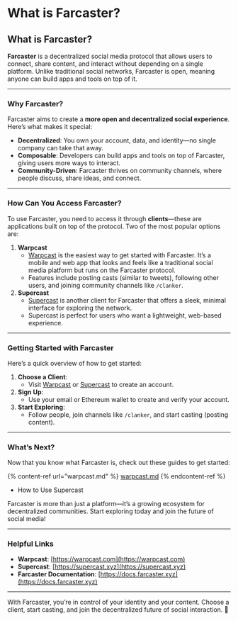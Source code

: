 # What is Farcaster?

## What is Farcaster?

**Farcaster** is a decentralized social media protocol that allows users to connect, share content, and interact without depending on a single platform. Unlike traditional social networks, Farcaster is open, meaning anyone can build apps and tools on top of it.

***

### Why Farcaster?

Farcaster aims to create a **more open and decentralized social experience**. Here’s what makes it special:

* **Decentralized**: You own your account, data, and identity—no single company can take that away.
* **Composable**: Developers can build apps and tools on top of Farcaster, giving users more ways to interact.
* **Community-Driven**: Farcaster thrives on community channels, where people discuss, share ideas, and connect.

***

### How Can You Access Farcaster?

To use Farcaster, you need to access it through **clients**—these are applications built on top of the protocol. Two of the most popular options are:

1. **Warpcast**
   * [Warpcast](https://warpcast.com) is the easiest way to get started with Farcaster. It’s a mobile and web app that looks and feels like a traditional social media platform but runs on the Farcaster protocol.
   * Features include posting casts (similar to tweets), following other users, and joining community channels like `/clanker`.
2. **Supercast**
   * [Supercast](https://supercast.xyz) is another client for Farcaster that offers a sleek, minimal interface for exploring the network.
   * Supercast is perfect for users who want a lightweight, web-based experience.

***

### Getting Started with Farcaster

Here’s a quick overview of how to get started:

1. **Choose a Client**:
   * Visit [Warpcast](https://warpcast.com) or [Supercast](https://supercast.xyz) to create an account.
2. **Sign Up**:
   * Use your email or Ethereum wallet to create and verify your account.
3. **Start Exploring**:
   * Follow people, join channels like `/clanker`, and start casting (posting content).

***

### What’s Next?

Now that you know what Farcaster is, check out these guides to get started:

{% content-ref url="warpcast.md" %}
[warpcast.md](warpcast.md)
{% endcontent-ref %}

* How to Use Supercast

Farcaster is more than just a platform—it’s a growing ecosystem for decentralized communities. Start exploring today and join the future of social media!

***

### Helpful Links

* **Warpcast**: [https://warpcast.com](https://warpcast.com)
* **Supercast**: [https://supercast.xyz](https://supercast.xyz)
* **Farcaster Documentation**: [https://docs.farcaster.xyz](https://docs.farcaster.xyz)

***

With Farcaster, you’re in control of your identity and your content. Choose a client, start casting, and join the decentralized future of social interaction. 🚀
